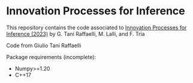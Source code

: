 # Innovation Processes for Inference

This repository contains the code associated to [Innovation Processes for Inference (2023)](https://arxiv.org/abs/2306.05186) by G. Tani Raffaelli, M. Lalli, and F. Tria

Code from Giulio Tani Raffaelli

Package requirements (incomplete):
- Numpy>=1.20
- C++17